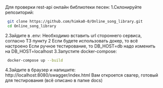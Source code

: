 Для проверки rest-api онлайн библиотеки песен:
  1.Склонируйте репозиторий:
  ```bash
   git clone https://github.com/himka0-0/Online_song_library.git
   cd Online_song_library
  ```
  2.Зайдите в .env:
    Необходимо вставить url стороннего сервиса, согласно ТЗ пункту 2
    Если будете использовать докер, то всё настроено
    Если ручное тестирование, то DB_HOST=db надо изменить на DB_HOST=localhost
  3.Запустите docker-compose:
  ```bash
   docker-compose up --build
  ```
  4.Зайдите в браузер и напишите:
  http://localhost:8080/swagger/index.html
  Вам откроется свагер, готовый для тестирования (всё описано в папке docs)
